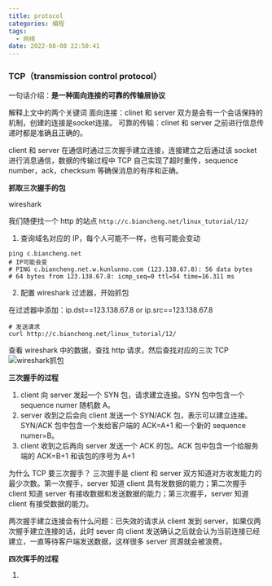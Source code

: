 ```yaml
---
title: protocol
categories: 编程
tags:
  - 网络
date: 2022-08-08 22:50:41
---
```


### TCP（transmission control protocol）

一句话介绍：**是一种面向连接的可靠的传输层协议**

解释上文中的两个关键词
面向连接：clinet 和 server 双方是会有一个会话保持的机制，创建的连接是socket连接。
可靠的传输：clinet 和 server 之前进行信息传递时都是准确且正确的。

client 和 server 在通信时通过三次握手建立连接，连接建立之后通过该 socket 进行消息通信，数据的传输过程中 TCP 自己实现了超时重传，sequence number，ack，checksum 等确保消息的有序和正确。

**抓取三次握手的包**

wireshark

我们随便找一个 http 的站点 `http://c.biancheng.net/linux_tutorial/12/`

1. 查询域名对应的 IP，每个人可能不一样，也有可能会变动

```shell
ping c.biancheng.net
# IP可能会变
# PING c.biancheng.net.w.kunlunno.com (123.138.67.8): 56 data bytes
# 64 bytes from 123.138.67.8: icmp_seq=0 ttl=54 time=16.311 ms
```

2. 配置 wireshark 过滤器，开始抓包

在过滤器中添加：ip.dst==123.138.67.8 or ip.src==123.138.67.8

```shell
# 发送请求
curl http://c.biancheng.net/linux_tutorial/12/
```

查看 wireshark 中的数据，查找 http 请求，然后查找对应的三次 TCP
![wireshark抓包](./20220922-223635.jpeg)

**三次握手的过程**

1. client 向 server 发起一个 SYN 包，请求建立连接。SYN 包中包含一个 sequence numer 随机数 A。
2. server 收到之后会向 client 发送一个 SYN/ACK 包，表示可以建立连接。SYN/ACK 包中包含一个发给客户端的 ACK=A+1 和一个新的 sequence numer=B。
3. client 收到之后再向 server 发送一个 ACK 的包。ACK 包中包含一个给服务端的 ACK=B+1 和该包的序号为 A+1

为什么 TCP 要三次握手？
三次握手是 client 和 server 双方知道对方收发能力的最少次数。第一次握手，server 知道 client 具有发数据的能力；第二次握手 client 知道 server 有接收数据和发送数据的能力；第三次握手，server 知道 client 有接受数据的能力。

两次握手建立连接会有什么问题：已失效的请求从 client 发到 server，如果仅两次握手建立连接的话，此时 sever 向 client 发送确认之后就会认为当前连接已经建立，一直等待客户端发送数据，这样很多 server 资源就会被浪费。

**四次挥手的过程**

1. 